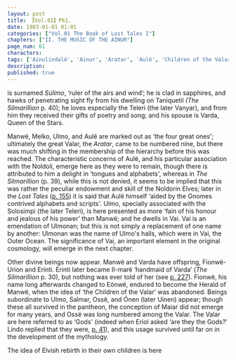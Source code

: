 ```yaml
---
layout: post
title: 【Vol.01】P61.
date: 1983-01-01 01:01
categories: ["Vol.01 The Book of Lost Tales I"]
chapters: ["II. THE MUSIC OF THE AINUR"]
page_num: 61
characters: 
tags: ['Ainulindalë', 'Ainur', 'Aratar', 'Aulë', 'Children of the Valar', 'Eönwë', 'Erinti', 'Eriol']
description: 
published: true
---
```


<p style="text-indent: 0;">
is surnamed <I>Súlimo</I>, ‘ruler of the airs and wind’; he is clad in sapphires, and hawks of penetrating sight fly from his dwelling on Taniquetil <I>(The Silmarillion</I> p. 40); he loves especially the Teleri (the later Vanyar), and from him they received their gifts of poetry and song; and his spouse is Varda, Queen of the Stars.
</p>

Manwë, Melko, Ulmo, and Aulë are marked out as ‘the four great ones'; ultimately the great Valar, the <I>Aratar</I>, came to be numbered nine, but there was much shifting in the membership of the hierarchy before this was reached. The characteristic concerns of Aulë, and his particular association with the Noldoli, emerge here as they were to remain, though there is attributed to him a delight in ‘tongues and alphabets', whereas in <I>The Silmarillion</I> (p. 39), while this is not denied, it seems to be implied that this was rather the peculiar endowment and skill of the Noldorin Elves; later in the <I>Lost Tales</I> ([p. 155]({{site.baseurl}}/vol01-p155)) it is said that Aulë himself ‘aided by the Gnomes contrived alphabets and scripts'. Ulmo, specially associated with the Solosimpi (the later Teleri), is here presented as more ‘fain of his honour and jealous of his power’ than Manwë; and he dwells in Vai. Vai is an emendation of Ulmonan; but this is not simply a replacement of one name by another: Ulmonan was the name of Ulmo's halls, which were in Vai, the Outer Ocean. The significance of Vai, an important element in the original cosmology, will emerge in the next chapter.

Other divine beings now appear. Manwë and Varda have offspring, Fionwë-Urion and Erinti. Erinti later became II-marë ‘handmaid of Varda’ (<I>The Silmarillion</I> p. 30), but nothing was ever told of her (see [p. 227]({{site.baseurl}}/vol01-p227)). Fionwë, his name long afterwards changed to Eönwë, endured to become the Herald of Manwë, when the idea of ‘the Children of the Valar’ was abandoned. Beings subordinate to Ulmo, Salmar, Ossë, and Ónen (later Uinen) appear; though these all survived in the pantheon, the conception of Maiar did not emerge for many years, and Ossë was long numbered among the Valar. The Valar are here referred to as ‘Gods' (indeed when Eriol asked ‘are they the Gods?’ Lindo replied that they were, [p. 41]({{site.baseurl}}/vol01-p41)), and this usage survived until far on in the development of the mythology.

The idea of Elvish rebirth in their own children is here

